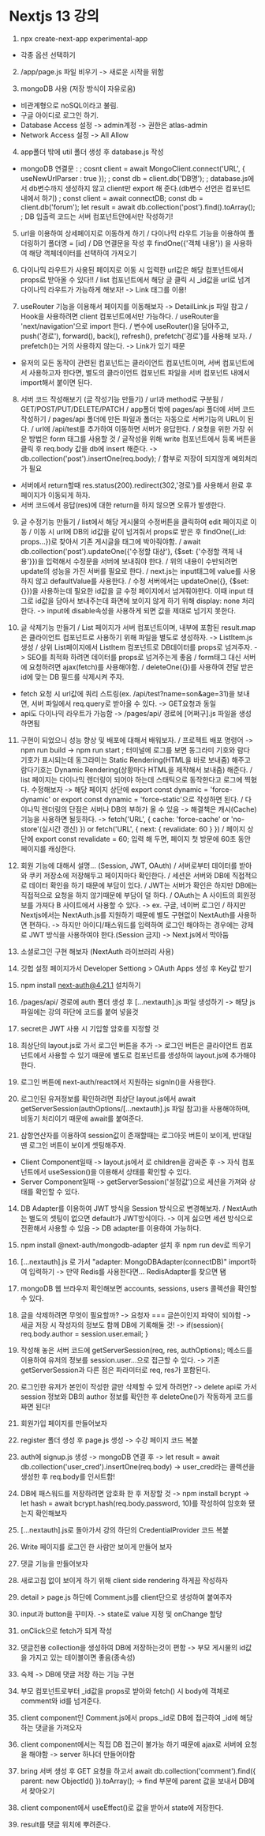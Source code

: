 # Nextjs 13 강의

1. npx create-next-app experimental-app
 - 각종 옵션 선택하기

2. /app/page.js 파일 비우기 -> 새로운 시작을 위함

3. mongoDB 사용 (저장 방식이 자유로움)
 - 비관계형으로 noSQL이라고 불림.
 - 구글 아이디로 로그인 하기.
 - Database Access 설정 -> admin계정 -> 권한은 atlas-admin
 - Network Access 설정 -> All Allow

4. app폴더 밖에 util 폴더 생성 후 database.js 작성
 - mongoDB 연결문 : 
   ; cosnt client = await MongoClient.connect('URL', { useNewUrlParser : true });
   ; const db = client.db('DB명');
   ; database.js에서 db변수까지 생성하지 않고 client만 export 해 준다.(db변수 선언은 컴포넌트 내에서 하기)
   ; const client = await connectDB;
     const db = client.db('forum');
     let result = await db.collection('post').find().toArray();
   ; DB 입출력 코드는 서버 컴포넌트안에서만 작성하기!

5. url을 이용하여 상세페이지로 이동하게 하기
  / 다이나믹 라우트 기능을 이용하여 폴더링하기 폴더명 = [id] 
  / DB 연결문을 작성 후 findOne({'객체 내용'}) 을 사용하여 해당 객체데이터를 선택하여 가져오기

6. 다이나믹 라우트가 사용된 페이지로 이동 시 입력한 url값은 해당 컴포넌트에서 props로 받아올 수 있다!!
  / list 컴포넌트에서 해당 글 클릭 시 _id값을 url로 넘겨 다이나믹 라우트가 가능하게 해보자! -> Link 태그를 이용!

7. useRouter 기능을 이용해서 페이지를 이동해보자 -> DetailLink.js 파일 참고
  / Hook을 사용하려면 client 컴포넌트에서만 가능하다.
  / useRouter을 'next/navigation'으로 import 한다.
  / 변수에 useRouter()을 담아주고, push('경로'), forward(), back(), refresh(), prefetch('경로')를 사용해 보자.
  / prefetch()는 거의 사용하지 않는다. -> Link가 있기 때문

* 유저의 모든 동작이 관련된 컴포넌트는 클라이언트 컴포넌트이며, 서버 컴포넌트에서 사용하고자 한다면, 별도의 클라이언트 컴포넌트 파일을 서버 컴포넌트 내에서 import해서 붙이면 된다.

8. 서버 코드 작성해보기 (글 작성기능 만들기)
  / url과 method로 구분됨
  / GET/POST/PUT/DELETE/PATCH
  / app폴더 밖에 pages/api 폴더에 서버 코드 작성하기
  / pages/api 폴더에 만든 파일과 폴더는 자동으로 서버기능의 URL이 된다.
  / url에 /api/test를 추가하여 이동하면 서버가 응답한다.
  / 요청을 위한 가장 쉬운 방법은 form 태그를 사용할 것
  / 글작성을 위해 write 컴포넌트에서 등록 버튼을 클릭 후 req.body 값을 db에 insert 해준다. -> db.collection('post').insertOne(req.body);
  / 함부로 저장이 되지않게 예외처리가 필요

* 서버에서 return할때 res.status(200).redirect(302,'경로')를 사용해서 완료 후 페이지가 이동되게 하자.
* 서버 코드에서 응답(res)에 대한 return을 하지 않으면 오류가 발생한다.

9. 글 수정기능 만들기
  / list에서 해당 게시물의 수정버튼을 클릭하여 edit 페이지로 이동
  / 이동 시 url에 DB의 id값을 같이 넘겨줘서 props로 받은 후 findOne({_id: props...})로 찾아서 기존 게시글을 태그에 박아줘야함.
  / await db.collection('post').updateOne({'수정할 대상'}, {$set: {'수정할 객체 내용'}})을 입력해서 수정문을 서버에 보내줘야 한다.
  / 위의 내용이 수반되려면 update의 성능을 가진 서버를 필요로 한다.
  / next.js는 input태그에 value를 사용하지 않고 defaultValue를 사용한다.
  / 수정 서버에서는 updateOne({}, {$set: {}})을 사용하는데 필요한 id값을 글 수정 페이지에서 넘겨줘야한다. 이때 input 태그로 id값을 담아서 보내주는데 화면에 보이지 않게 하기 위해 display: none 처리한다. -> input에 disable속성을 사용하게 되면 값을 제대로 넘기지 못한다.

10. 글 삭제기능 만들기
  / List 페이지가 서버 컴포넌트이며, 내부에 포함된 result.map은 클라이언트 컴포넌트로 사용하기 위해 파일을 별도로 생성하자. -> ListItem.js 생성
  / 상위 List페이지에서 ListItem 컴포넌트로 DB데이터를 props로 넘겨주자. -> SEO를 최적화 하려면 데이터를 props로 넘겨주는게 좋음
  / form태그 대신 서버에 요청하려면 ajax(fetch)를 사용해야함.
  / deleteOne({})를 사용하여 전달 받은 id에 맞는 DB 필드를 삭제시켜 주자.

* fetch 요청 시 url값에 쿼리 스트링(ex. /api/test?name=son&age=31)을 보내면, 서버 파일에서 req.query로 받아올 수 있다. -> GET요청과 동일
* api도 다이나믹 라우트가 가능함 -> /pages/api/ 경로에 [어쩌구].js 파일을 생성하면됨

11. 구현이 되었으니 성능 향상 및 배포에 대해서 배워보자.
  / 프로젝트 배포 명령어 -> npm run build -> npm run start
    ; 터미널에 로그를 보면 동그라미 기호와 람다 기호가 표시되는데 동그라미는 Static Rendering(HTML을 바로 보내줌) 해주고 람다기호는 Dynamic Rendering(상황마다 HTML을 제작해서 보내줌) 해준다.
  / list 페이지는 다이나믹 렌더링이 되어야 하는데 스태틱으로 동작한다고 로그에 찍혔다. 수정해보자 -> 해당 페이지 상단에 export const dynamic = 'force-dynamic' or export const dynamic = 'force-static'으로 작성하면 된다.
  / 다이나믹 렌더링의 단점은 서버나 DB의 부하가 올 수 있음 -> 해결책은 캐시(Cache) 기능을 사용하면 될듯하다. -> fetch('URL', { cache: 'force-cache' or 'no-store'(실시간 갱신) }) or fetch('URL', { next: { revalidate: 60 } })
  / 페이지 상단에 export const revalidate = 60; 입력 해 두면, 페이지 첫 방문에 60초 동안 페이지를 캐싱한다.

12. 회원 기능에 대해서 설명... (Session, JWT, OAuth)
  / 서버로부터 데이터를 받아와 쿠키 저장소에 저장해두고 페이지마다 확인한다.
  / 세션은 서버와 DB에 직접적으로 데이터 확인을 하기 때문에 부담이 있다.
  / JWT는 서버가 확인은 하지만 DB에는 직접적으로 요청을 하지 않기때문에 부담이 덜 하다.
  / OAuth는 A 사이트의 회원정보를 가져다 B 사이트에서 사용할 수 있다. -> ex. 구글, 네이버 로그인
  / 하지만 Nextjs에서는 NextAuth.js를 지원하기 때문에 별도 구현없이 NextAuth를 사용하면 편하다. -> 하지만 아이디/패스워드를 입력하여 로그인 해야하는 경우에는 강제로 JWT 방식을 사용하여야 한다.(Session 금지) -> Next.js에서 막아둠

13. 소셜로그인 구현 해보자 (NextAuth 라이브러리 사용)
  1. 깃헙 설정 페이지가서 Developer Settiong > OAuth Apps 생성 후 Key값 받기
  2. npm install next-auth@4.21.1 설치하기
  3. /pages/api/ 경로에 auth 폴더 생성 후 [...nextauth].js 파일 생성하기 -> 해당 js 파일에는 강의 하단에 코드를 붙여 넣을것
  4. secret은 JWT 사용 시 기입할 암호를 지정할 것
  5. 최상단의 layout.js로 가서 로그인 버튼을 추가 -> 로그인 버튼은 클라이언트 컴포넌트에서 사용할 수 있기 때문에 별도로 컴포넌트를 생성하여 layout.js에 추가해야한다.
  6. 로그인 버튼에 next-auth/react에서 지원하는 signIn()을 사용한다.
  7. 로그인된 유저정보를 확인하려면 최상단 layout.js에서 await getServerSession(authOptions/[...nextauth].js 파일 참고)을 사용해야하며, 비동기 처리이기 때문에 await를 붙여준다.
  8. 삼항연산자를 이용하여 session값이 존재할때는 로그아웃 버튼이 보이게, 반대일땐 로그인 버튼이 보이게 셋팅해주자.

  * Client Component일때 -> layout.js에서 <SessionProvider></SessionProvider>로 children을 감싸준 후 -> 자식 컴포넌트에서 useSession()을 이용해서 상태를 확인할 수 있다.
  * Server Component일때 -> getServerSession('설정값')으로 세션을 가져와 상태를 확인할 수 있다.

14. DB Adapter를 이용하여 JWT 방식을 Session 방식으로 변경해보자.
  / NextAuth는 별도의 셋팅이 없으면 default가 JWT방식이다. -> 이게 싫으면 세션 방식으로 전환해서 사용할 수 있음 -> DB adapter를 이용하여 가능하다.
  1. npm install @next-auth/mongodb-adapter 설치 후 npm run dev로 띄우기
  2. [...nextauth].js 로 가서 "adapter: MongoDBAdapter(connectDB)" import하여 입력하기 -> 만약 Redis를 사용한다면... RedisAdapter를 찾으면 됌
  3. mongoDB 웹 브라우저 확인해보면 accounts, sessions, users 콜렉션을 확인할 수 있다.
  4. 글을 삭제하려면 무엇이 필요할까? -> 요청자 === 글쓴이인지 파악이 되야함 -> 새글 저장 시 작성자의 정보도 함께 DB에 기록해둘 것! -> if(session){ req.body.author = session.user.email; }
  5. 작성해 놓은 서버 코드에 getServerSession(req, res, authOptions); 메소드를 이용하여 유저의 정보를 session.user...으로 접근할 수 있다. -> 기존 getServerSession과 다른 점은 파라미터로 req, res가 포함된다.
  6. 로그인한 유저가 본인이 작성한 글만 삭제할 수 있게 하려면? -> delete api로 가서 session 정보와 DB의 author 정보를 확인한 후 deleteOne()가 작동하게 코드를 짜면 된다!

15. 회원가입 페이지를 만들어보자
 1. register 폴더 생성 후 page.js 생성 -> 수강 페이지 코드 복붙
 2. auth에 signup.js 생성 -> mongoDB 연결 후 -> let result = await db.collection('user_cred').insertOne(req.body) -> user_cred라는 콜렉션을 생성한 후 req.body를 인서트함!
 3. DB에 패스워드를 저장하려면 암호화 한 후 저장할 것 -> npm install bcrypt -> let hash = await bcrypt.hash(req.body.password, 10)를 작성하여 암호화 됐는지 확인해보자
 4. [...nextauth].js로 돌아가서 강의 하단의 CredentialProvider 코드 복붙
 5. Write 페이지를 로그인 한 사람만 보이게 만들어 보자

16. 댓글 기능을 만들어보자
 1. 새로고침 없이 보이게 하기 위해 client side rendering 하게끔 작성하자
 2. detail > page.js 하단에 Comment.js를 client단으로 생성하여 붙여주자
 3. input과 button을 꾸미자. -> state로 value 지정 및 onChange 할당
 4. onClick으로 fetch가 되게 작성
 5. 댓글전용 collection을 생성하여 DB에 저장하는것이 편함 -> 부모 게시물의 id값을 가지고 있는 테이블이면 좋음(종속성)
 6. 숙제 -> DB에 댓글 저장 하는 기능 구현
 7. 부모 컴포넌트로부터 _id값을 props로 받아와 fetch() 시 body에 객체로 comment와 id를 넘겨준다.
 8. client component인 Comment.js에서 props._id로 DB에 접근하여 _id에 해당하는 댓글을 가져오자
 9. client component에서는 직접 DB 접근이 불가능 하기 때문에 ajax로 서버에 요청을 해야함 -> server 하나더 만들어야함
 10. bring 서버 생성 후 GET 요청을 하고서 await db.collection('comment').find({ parent: new ObjectId() }).toArray(); -> find 부분에 parent 값을 보내서 DB에서 찾아오기
 11. client component에서 useEffect()로 값을 받아서 state에 저장한다.
 12. result를 댓글 위치에 뿌려준다.
